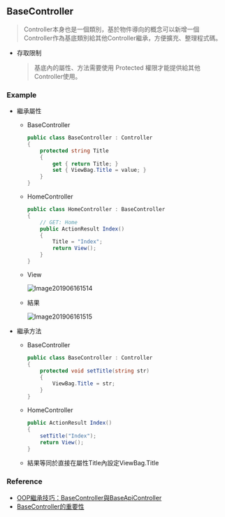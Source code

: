 ## BaseController

> Controller本身也是一個類別，基於物件導向的概念可以新增一個Controller作為基底類別給其他Controller繼承，方便擴充、整理程式碼。

- 存取限制

	> 基底內的屬性、方法需要使用 Protected 權限才能提供給其他Controller使用。

### Example

- 繼承屬性

	- BaseController

		```csharp
		public class BaseController : Controller
		{
		    protected string Title
		    {
		        get { return Title; }
		        set { ViewBag.Title = value; }
		    }
		}
		```

	- HomeController

		```csharp
		public class HomeController : BaseController
		{
		    // GET: Home
		    public ActionResult Index()
		    {
		        Title = "Index";
		        return View();
		    }
		}
		```

	- View

		![Image201906161514](D:\Respository\myNotes\CSharp\ASP.NET\assets\Image201906161514-1560669322093.png)

	- 結果

		![Image201906161515](D:\Respository\myNotes\CSharp\ASP.NET\assets\Image201906161515.png)

- 繼承方法

	- BaseController

		```csharp
		public class BaseController : Controller
		{
		    protected void setTitle(string str)
		    {
		        ViewBag.Title = str;
		    }
		}
		```

	- HomeController

		```csharp
		public ActionResult Index()
		{
		    setTitle("Index");
		    return View();
		}
		```

	- 結果等同於直接在屬性Title內設定ViewBag.Title



### Reference

- [OOP繼承技巧：BaseController與BaseApiController](https://blog.kkbruce.net/2014/05/oop-Inherit-basecontroller-baseapicontroller.html)
- [BaseController的重要性](https://ithelp.ithome.com.tw/articles/10158057)